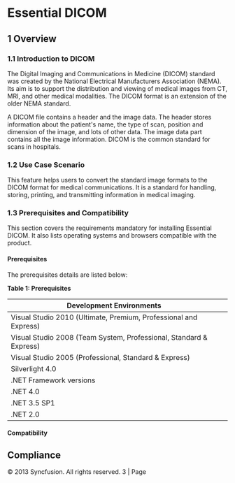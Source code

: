 <!--
source: image
domain: syncfusion-sdk
task: pdf-ocr-to-markdown
language: en (keep original; do not translate)
source_filename: page_003.jpeg
document_name: DICOM
page_number: 003
page_id: DICOM#page_003
product: Syncfusion Winforms
version: 11.4.0.26
timestamp: 2025-08-09T04:27:29Z
fidelity: lossless
-->

# Essential DICOM

## 1 Overview

### 1.1 Introduction to DICOM

The Digital Imaging and Communications in Medicine (DICOM) standard was created by the National Electrical Manufacturers Association (NEMA). Its aim is to support the distribution and viewing of medical images from CT, MRI, and other medical modalities. The DICOM format is an extension of the older NEMA standard.

A DICOM file contains a header and the image data. The header stores information about the patient's name, the type of scan, position and dimension of the image, and lots of other data. The image data part contains all the image information. DICOM is the common standard for scans in hospitals.

### 1.2 Use Case Scenario

This feature helps users to convert the standard image formats to the DICOM format for medical communications. It is a standard for handling, storing, printing, and transmitting information in medical imaging.

### 1.3 Prerequisites and Compatibility

This section covers the requirements mandatory for installing Essential DICOM. It also lists operating systems and browsers compatible with the product.

#### Prerequisites

The prerequisites details are listed below:

**Table 1: Prerequisites**

| Development Environments                  |                                                                                                                                                                                                                                                                                   |
|-------------------------------------------|-----------------------------------------------------------------------------------------------------------------------------------------------------------------------------------------------------------------------------------------------------------------------------------|
| Visual Studio 2010 (Ultimate, Premium, Professional and Express)                                                                                                                                                     |
| Visual Studio 2008 (Team System, Professional, Standard & Express)                                                                                                                                                  |
| Visual Studio 2005 (Professional, Standard & Express)                                                                                                                                                                   |
| Silverlight 4.0                                                                                                                                                                                                                  |
| .NET Framework versions                                                                                                                                                 |
| .NET 4.0                                                                                                                                                                                                                          |
| .NET 3.5 SP1                                                                                                                                                                                                                       |
| .NET 2.0                                                                                                                                                                                                                           |

#### Compatibility

## Compliance

© 2013 Syncfusion. All rights reserved. 3 | Page

<!-- tags: [Dicom, Standard, NEMA, Medical Imaging, File Formats] keywords: [DICOM, NEMA, CT, MRI, medical modalities, Visual Studio, .NET Framework, Silverlight, compatibility, prerequisites, installation requirements, medical imaging, communication, handling, storing, printing, transmitting information] -->